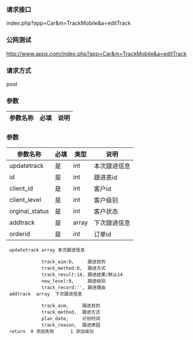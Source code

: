 ### **请求接口**
index.php?app=Car&m=TrackMobile&a=editTrack



### **公网测试**
http://www.apps.com/index.php?app=Car&m=TrackMobile&a=editTrack

### **请求方式**
post


### **参数**
| 参数名称  |必填|     说明      |
|------|-----|------|
### **参数**
| 参数名称  |必填|   类型  |说明      |
|------|-----|------|------|
| updatetrack| 是 | int|本次跟进信息|
| id| 是 | int|跟进表id|
| client_id| 是 | int|客户id|
| client_level| 是 | int|客户级别|
| orginal_status| 是 | int|客户状态|
| addtrack| 是 | array|下次跟进信息|
| orderid| 是 | int|订单id|

     updatetrack array 本次跟进信息
                  
                 track_aim:0,     跟进目的
                 track_method:0,  跟进方式
                 track_result:14, 跟进结果/默认14
                 new_level:0,     跟进级别
                 track_record:'', 跟进理由
     addtrack  array  下次跟进信息

                 track_aim,     跟进目的
                 track_method,  跟进方式
                 plan_date,     计划时间
                 track_reason,  跟进原因
     return  0 添加失败      1 添加成功